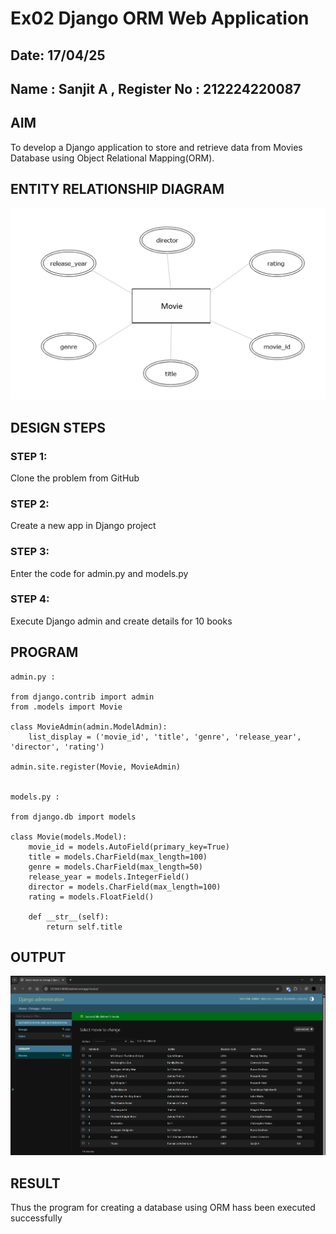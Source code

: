 # Ex02 Django ORM Web Application
## Date: 17/04/25
## Name : Sanjit A , Register No : 212224220087

## AIM
To develop a Django application to store and retrieve data from Movies Database using Object Relational Mapping(ORM).

## ENTITY RELATIONSHIP DIAGRAM

![alt text](<Screenshot 2025-04-23 103100.png>)



## DESIGN STEPS

### STEP 1:
Clone the problem from GitHub

### STEP 2:
Create a new app in Django project

### STEP 3:
Enter the code for admin.py and models.py

### STEP 4:
Execute Django admin and create details for 10 books

## PROGRAM

```
admin.py :

from django.contrib import admin
from .models import Movie

class MovieAdmin(admin.ModelAdmin):
    list_display = ('movie_id', 'title', 'genre', 'release_year', 'director', 'rating')

admin.site.register(Movie, MovieAdmin)


models.py :

from django.db import models

class Movie(models.Model):
    movie_id = models.AutoField(primary_key=True)
    title = models.CharField(max_length=100)
    genre = models.CharField(max_length=50)
    release_year = models.IntegerField()
    director = models.CharField(max_length=100)
    rating = models.FloatField()

    def __str__(self):
        return self.title
```


## OUTPUT

![alt text](<Screenshot 2025-04-17 192133-1.png>)



## RESULT
Thus the program for creating a database using ORM hass been executed successfully
